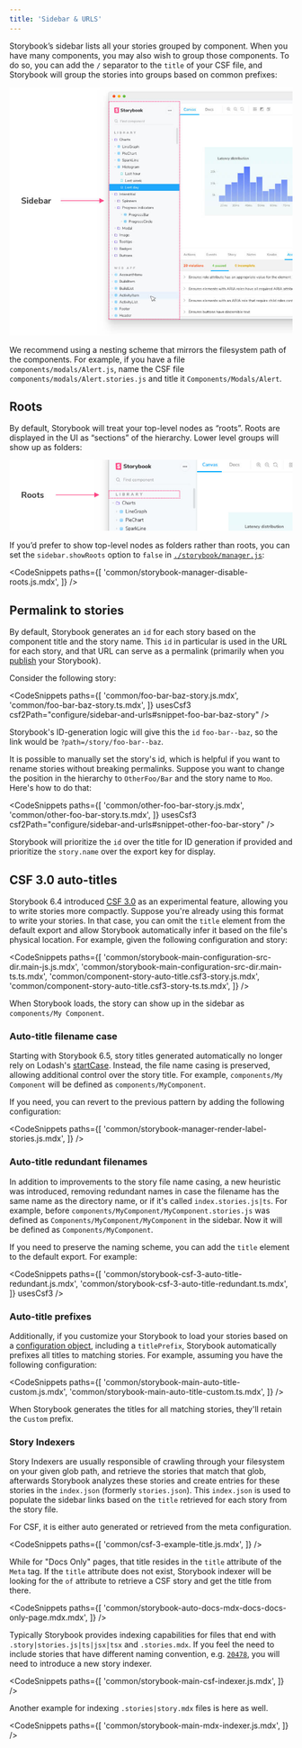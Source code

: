 ```yaml
---
title: 'Sidebar & URLS'
---
```


Storybook’s sidebar lists all your stories grouped by component. When you have many components, you may also wish to group those components. To do so, you can add the `/` separator to the `title` of your CSF file, and Storybook will group the stories into groups based on common prefixes:

![Storybook sidebar anatomy](./sidebar-anatomy.jpg)

We recommend using a nesting scheme that mirrors the filesystem path of the components. For example, if you have a file `components/modals/Alert.js`, name the CSF file `components/modals/Alert.stories.js` and title it `Components/Modals/Alert`.

## Roots

By default, Storybook will treat your top-level nodes as “roots”. Roots are displayed in the UI as “sections” of the hierarchy. Lower level groups will show up as folders:

![Storybook sidebar story roots](./sidebar-roots.jpg)

If you’d prefer to show top-level nodes as folders rather than roots, you can set the `sidebar.showRoots` option to `false` in [`./storybook/manager.js`](./overview.md#configure-story-rendering):

<!-- prettier-ignore-start -->

<CodeSnippets
  paths={[
    'common/storybook-manager-disable-roots.js.mdx',
  ]}
/>

<!-- prettier-ignore-end -->

## Permalink to stories

By default, Storybook generates an `id` for each story based on the component title and the story name. This `id` in particular is used in the URL for each story, and that URL can serve as a permalink (primarily when you [publish](../sharing/publish-storybook.md) your Storybook).

Consider the following story:

<!-- prettier-ignore-start -->

<CodeSnippets
  paths={[
    'common/foo-bar-baz-story.js.mdx',
    'common/foo-bar-baz-story.ts.mdx',
  ]}
  usesCsf3
  csf2Path="configure/sidebar-and-urls#snippet-foo-bar-baz-story"
/>

<!-- prettier-ignore-end -->

Storybook's ID-generation logic will give this the `id` `foo-bar--baz`, so the link would be `?path=/story/foo-bar--baz`.

It is possible to manually set the story's id, which is helpful if you want to rename stories without breaking permalinks. Suppose you want to change the position in the hierarchy to `OtherFoo/Bar` and the story name to `Moo`. Here's how to do that:

<!-- prettier-ignore-start -->

<CodeSnippets
  paths={[
    'common/other-foo-bar-story.js.mdx',
    'common/other-foo-bar-story.ts.mdx',
  ]}
  usesCsf3
  csf2Path="configure/sidebar-and-urls#snippet-other-foo-bar-story"
/>

<!-- prettier-ignore-end -->

Storybook will prioritize the `id` over the title for ID generation if provided and prioritize the `story.name` over the export key for display.

## CSF 3.0 auto-titles

Storybook 6.4 introduced [CSF 3.0](https://storybook.js.org/blog/component-story-format-3-0/) as an experimental feature, allowing you to write stories more compactly. Suppose you're already using this format to write your stories. In that case, you can omit the `title` element from the default export and allow Storybook automatically infer it based on the file's physical location. For example, given the following configuration and story:

<!-- prettier-ignore-start -->

<CodeSnippets
  paths={[
    'common/storybook-main-configuration-src-dir.main-js.js.mdx',
    'common/storybook-main-configuration-src-dir.main-ts.ts.mdx',
    'common/component-story-auto-title.csf3-story.js.mdx',
    'common/component-story-auto-title.csf3-story-ts.ts.mdx',
  ]}
/>

<!-- prettier-ignore-end -->

When Storybook loads, the story can show up in the sidebar as `components/My Component`.

### Auto-title filename case

Starting with Storybook 6.5, story titles generated automatically no longer rely on Lodash's [startCase](https://lodash.com/docs/#startCase).
Instead, the file name casing is preserved, allowing additional control over the story title. For example, `components/My Component` will be defined as `components/MyComponent`.

If you need, you can revert to the previous pattern by adding the following configuration:

<!-- prettier-ignore-start -->

<CodeSnippets
  paths={[
    'common/storybook-manager-render-label-stories.js.mdx',
  ]}
/>

<!-- prettier-ignore-end -->

### Auto-title redundant filenames

In addition to improvements to the story file name casing, a new heuristic was introduced, removing redundant names in case the filename has the same name as the directory name, or if it's called `index.stories.js|ts`. For example, before `components/MyComponent/MyComponent.stories.js` was defined as `Components/MyComponent/MyComponent` in the sidebar. Now it will be defined as `Components/MyComponent`.

If you need to preserve the naming scheme, you can add the `title` element to the default export. For example:

<!-- prettier-ignore-start -->

<CodeSnippets
  paths={[
    'common/storybook-csf-3-auto-title-redundant.js.mdx',
    'common/storybook-csf-3-auto-title-redundant.ts.mdx',
  ]}
  usesCsf3
/>

<!-- prettier-ignore-end -->

### Auto-title prefixes

Additionally, if you customize your Storybook to load your stories based on a [configuration object](./overview.md#with-a-configuration-object), including a `titlePrefix`, Storybook automatically prefixes all titles to matching stories. For example, assuming you have the following configuration:

<!-- prettier-ignore-start -->

<CodeSnippets
  paths={[
    'common/storybook-main-auto-title-custom.js.mdx',
    'common/storybook-main-auto-title-custom.ts.mdx',
  ]}
/>

<!-- prettier-ignore-end -->

When Storybook generates the titles for all matching stories, they'll retain the `Custom` prefix.

### Story Indexers

Story Indexers are usually responsible of crawling through your filesystem on your given glob path, and retrieve the stories that match that glob, afterwards Storybook analyzes these stories and create entries for these stories in the `index.json` (formerly `stories.json`). This `index.json` is used to populate the sidebar links based on the `title` retrieved for each story from the story file.

For CSF, it is either auto generated or retrieved from the meta configuration.

<!-- prettier-ignore-start -->

<CodeSnippets
  paths={[
    'common/csf-3-example-title.js.mdx',
  ]}
/>

<!-- prettier-ignore-end -->

While for "Docs Only" pages, that title resides in the `title` attribute of the `Meta` tag. If the `title` attribute does not exist, Storybook indexer will be looking for the `of` attribute to retrieve a CSF story and get the title from there.

<!-- prettier-ignore-start -->

<CodeSnippets
  paths={[
    'common/storybook-auto-docs-mdx-docs-docs-only-page.mdx.mdx',
  ]}
/>

<!-- prettier-ignore-end -->

Typically Storybook provides indexing capabilities for files that end with `.story|stories.js|ts|jsx|tsx` and `.stories.mdx`. If you feel the need to include stories that have different naming convention, e.g. [`20478`](https://github.com/storybookjs/storybook/issues/20478), you will need to introduce a new story indexer.

<!-- prettier-ignore-start -->

<CodeSnippets
  paths={[
    'common/storybook-main-csf-indexer.js.mdx',
  ]}
/>

<!-- prettier-ignore-end -->

Another example for indexing `.stories|story.mdx` files is here as well.

<!-- prettier-ignore-start -->

<CodeSnippets
  paths={[
    'common/storybook-main-mdx-indexer.js.mdx',
  ]}
/>

<!-- prettier-ignore-end -->

